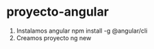 # proyecto-angular

1. Instalamos angular
   npm install -g @angular/cli
2. Creamos proyecto
   ng new
